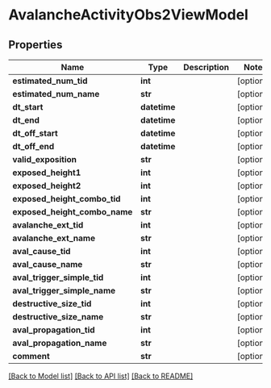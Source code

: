 # AvalancheActivityObs2ViewModel

## Properties
Name | Type | Description | Notes
------------ | ------------- | ------------- | -------------
**estimated_num_tid** | **int** |  | [optional] 
**estimated_num_name** | **str** |  | [optional] 
**dt_start** | **datetime** |  | [optional] 
**dt_end** | **datetime** |  | [optional] 
**dt_off_start** | **datetime** |  | [optional] 
**dt_off_end** | **datetime** |  | [optional] 
**valid_exposition** | **str** |  | [optional] 
**exposed_height1** | **int** |  | [optional] 
**exposed_height2** | **int** |  | [optional] 
**exposed_height_combo_tid** | **int** |  | [optional] 
**exposed_height_combo_name** | **str** |  | [optional] 
**avalanche_ext_tid** | **int** |  | [optional] 
**avalanche_ext_name** | **str** |  | [optional] 
**aval_cause_tid** | **int** |  | [optional] 
**aval_cause_name** | **str** |  | [optional] 
**aval_trigger_simple_tid** | **int** |  | [optional] 
**aval_trigger_simple_name** | **str** |  | [optional] 
**destructive_size_tid** | **int** |  | [optional] 
**destructive_size_name** | **str** |  | [optional] 
**aval_propagation_tid** | **int** |  | [optional] 
**aval_propagation_name** | **str** |  | [optional] 
**comment** | **str** |  | [optional] 

[[Back to Model list]](../README.md#documentation-for-models) [[Back to API list]](../README.md#documentation-for-api-endpoints) [[Back to README]](../README.md)

